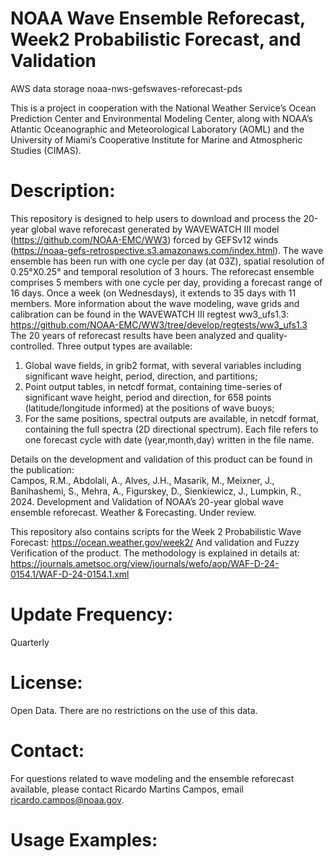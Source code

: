 # NOAA Wave Ensemble Reforecast, Week2 Probabilistic Forecast, and Validation

AWS data storage noaa-nws-gefswaves-reforecast-pds

This is a project in cooperation with the National Weather Service’s Ocean Prediction Center and Environmental Modeling Center, along with NOAA’s Atlantic Oceanographic and Meteorological Laboratory (AOML) and the University of Miami’s Cooperative Institute for Marine and Atmospheric Studies (CIMAS).

# Description:

This repository is designed to help users to download and process the 20-year global wave reforecast generated 
 by WAVEWATCH III model (https://github.com/NOAA-EMC/WW3) forced by GEFSv12 winds (https://noaa-gefs-retrospective.s3.amazonaws.com/index.html).
The wave ensemble has been run with one cycle per day (at 03Z), spatial resolution of 0.25°X0.25° and temporal resolution of 3 hours. 
The reforecast ensemble comprises 5 members with one cycle per day, providing a forecast range of 16 days. 
Once a week (on Wednesdays), it extends to 35 days with 11 members.
More information about the wave modeling, wave grids and calibration can be found in the WAVEWATCH III regtest ww3_ufs1.3:
https://github.com/NOAA-EMC/WW3/tree/develop/regtests/ww3_ufs1.3
The 20 years of reforecast results have been analyzed and quality-controlled. Three output types are available:
1) Global wave fields, in grib2 format, with several variables including significant wave height, period, direction, and partitions;
2) Point output tables, in netcdf format, containing time-series of significant wave height, period and direction, for 658 points (latitude/longitude informed) at the positions of wave buoys;
3) For the same positions, spectral outputs are available, in netcdf format, containing the full spectra (2D directional spectrum).
Each file refers to one forecast cycle with date (year,month,day) written in the file name.

Details on the development and validation of this product can be found in the publication: \
Campos, R.M., Abdolali, A., Alves, J.H., Masarik, M., Meixner, J., Banihashemi, S., Mehra, A., Figurskey, D., Sienkiewicz, J., Lumpkin, R., 2024. Development and Validation of NOAA’s 20-year global wave ensemble reforecast. Weather & Forecasting. Under review.

This repository also contains scripts for the Week 2 Probabilistic Wave Forecast:
https://ocean.weather.gov/week2/
And validation and Fuzzy Verification of the product. The methodology is explained in details at:
https://journals.ametsoc.org/view/journals/wefo/aop/WAF-D-24-0154.1/WAF-D-24-0154.1.xml

# Update Frequency:

Quarterly

# License:

Open Data. There are no restrictions on the use of this data.

# Contact:

For questions related to wave modeling and the ensemble reforecast available, please contact Ricardo Martins Campos, email ricardo.campos@noaa.gov.

# Usage Examples:
